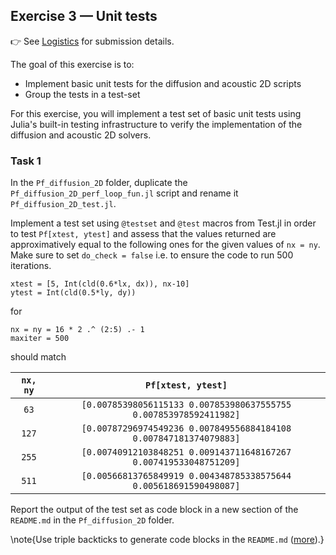 <!--This file was generated, do not modify it.-->
## Exercise 3 — **Unit tests**

👉 See [Logistics](/logistics/#submission) for submission details.

The goal of this exercise is to:
- Implement basic unit tests for the diffusion and acoustic 2D scripts
- Group the tests in a test-set

For this exercise, you will implement a test set of basic unit tests using Julia's built-in testing infrastructure to verify the implementation of the diffusion and acoustic 2D solvers.

### Task 1

In the `Pf_diffusion_2D` folder, duplicate the `Pf_diffusion_2D_perf_loop_fun.jl` script and rename it `Pf_diffusion_2D_test.jl`.

Implement a test set using `@testset` and `@test` macros from Test.jl in order to test `Pf[xtest, ytest]` and assess that the values returned are approximatively equal to the following ones for the given values of `nx = ny`. Make sure to set `do_check = false` i.e. to ensure the code to run 500 iterations.

````julia:ex1
xtest = [5, Int(cld(0.6*lx, dx)), nx-10]
ytest = Int(cld(0.5*ly, dy))
````

for

````julia:ex2
nx = ny = 16 * 2 .^ (2:5) .- 1
maxiter = 500
````

should match

| `nx, ny` | `Pf[xtest, ytest]`                                                |
|:--------:|:-----------------------------------------------------------------:|
|  `63`    | `[0.00785398056115133 0.007853980637555755 0.007853978592411982]` |
| `127`    | `[0.00787296974549236 0.007849556884184108 0.007847181374079883]` |
| `255`    | `[0.00740912103848251 0.009143711648167267 0.007419533048751209]` |
| `511`    | `[0.00566813765849919 0.004348785338575644 0.005618691590498087]` |

Report the output of the test set as code block in a new section of the `README.md` in the `Pf_diffusion_2D` folder.

\note{Use triple backticks to generate code blocks in the `README.md` ([more](https://www.markdownguide.org/extended-syntax/#fenced-code-blocks)).}

